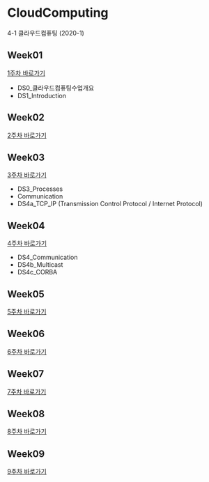 # CloudComputing
4-1 클라우드컴퓨팅 (2020-1)

## Week01
[1주차 바로가기](https://github.com/jaehui327/CloudComputing/tree/master/Week01)

* DS0_클라우드컴퓨팅수업개요
* DS1_Introduction <br>

## Week02
[2주차 바로가기](https://github.com/jaehui327/CloudComputing/tree/master/Week02)

## Week03
[3주차 바로가기](https://github.com/jaehui327/CloudComputing/tree/master/Week03)

* DS3_Processes
* Communication
* DS4a_TCP_IP (Transmission Control Protocol / Internet Protocol)

## Week04
[4주차 바로가기](https://github.com/jaehui327/CloudComputing/tree/master/Week04)

* DS4_Communication
* DS4b_Multicast
* DS4c_CORBA

## Week05
[5주차 바로가기](https://github.com/jaehui327/CloudComputing/tree/master/Week05)

## Week06
[6주차 바로가기](https://github.com/jaehui327/CloudComputing/tree/master/Week06)

## Week07
[7주차 바로가기](https://github.com/jaehui327/CloudComputing/tree/master/Week07)

## Week08
[8주차 바로가기](https://github.com/jaehui327/CloudComputing/tree/master/Week08)

## Week09
[9주차 바로가기](https://github.com/jaehui327/CloudComputing/tree/master/Week09)